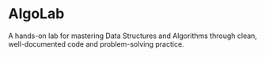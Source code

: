 # AlgoLab
A hands-on lab for mastering Data Structures and Algorithms through clean, well-documented code and problem-solving practice.

